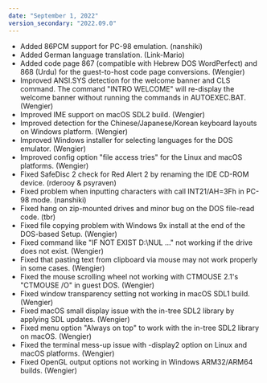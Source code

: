 ```yaml
---
date: "September 1, 2022"
version_secondary: "2022.09.0"
---
```


*   Added 86PCM support for PC-98 emulation. (nanshiki)
*   Added German language translation. (Link-Mario)
*   Added code page 867 (compatible with Hebrew DOS
    WordPerfect) and 868 (Urdu) for the guest-to-host
    code page conversions. (Wengier)
*   Improved ANSI.SYS detection for the welcome banner
    and CLS command. The command "INTRO WELCOME" will
    re-display the welcome banner without running the
    commands in AUTOEXEC.BAT. (Wengier)
*   Improved IME support on macOS SDL2 build. (Wengier)
*   Improved detection for the Chinese/Japanese/Korean
    keyboard layouts on Windows platform. (Wengier)
*   Improved Windows installer for selecting languages
    for the DOS emulator. (Wengier)
*   Improved config option "file access tries" for the
    Linux and macOS platforms. (Wengier)
*   Fixed SafeDisc 2 check for Red Alert 2 by renaming
    the IDE CD-ROM device. (rderooy & psyraven)
*   Fixed problem when inputting characters with call
    INT21/AH=3Fh in PC-98 mode. (nanshiki)
*   Fixed hang on zip-mounted drives and minor bug on
    the DOS file-read code. (tbr)
*   Fixed file copying problem with Windows 9x install
    at the end of the DOS-based Setup. (Wengier)
*   Fixed command like "IF NOT EXIST D:\NUL ..." not
    working if the drive does not exist. (Wengier)
*   Fixed that pasting text from clipboard via mouse
    may not work properly in some cases. (Wengier)
*   Fixed the mouse scrolling wheel not working with
    CTMOUSE 2.1's "CTMOUSE /O" in guest DOS. (Wengier)
*   Fixed window transparency setting not working in
    macOS SDL1 build. (Wengier)
*   Fixed macOS small display issue with the in-tree
    SDL2 library by applying SDL updates. (Wengier)
*   Fixed menu option "Always on top" to work with the
    in-tree SDL2 library on macOS. (Wengier)
*   Fixed the terminal mess-up issue with -display2
    option on Linux and macOS platforms. (Wengier)
*   Fixed OpenGL output options not working in Windows
    ARM32/ARM64 builds. (Wengier)
